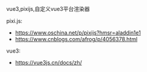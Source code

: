 vue3,pixijs,自定义vue3平台渲染器

pixi.js: 
  - https://www.oschina.net/p/pixijs?hmsr=aladdin1e1
  - https://www.cnblogs.com/afrog/p/4056378.html

vue3:
  - https://vue3js.cn/docs/zh/